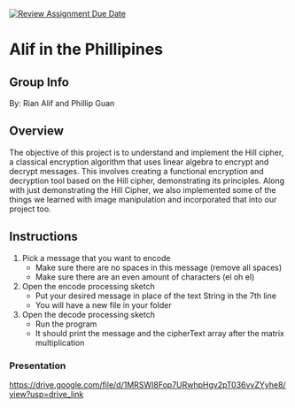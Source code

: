 [![Review Assignment Due Date](https://classroom.github.com/assets/deadline-readme-button-24ddc0f5d75046c5622901739e7c5dd533143b0c8e959d652212380cedb1ea36.svg)](https://classroom.github.com/a/ecp4su41)
# Alif in the Phillipines
## Group Info
By: Rian Alif and Phillip Guan
## Overview
The objective of this project is to understand and implement the Hill cipher, a classical encryption algorithm that uses linear algebra to encrypt and decrypt messages. This involves creating a functional encryption and decryption tool based on the Hill cipher, demonstrating its principles. Along with just demonstrating the Hill Cipher, we also implemented some of the things we learned with image manipulation and incorporated that into our project too.
## Instructions
1. Pick a message that you want to encode
    - Make sure there are no spaces in this message (remove all spaces)
    - Make sure there are an even amount of characters (el oh el)
2. Open the encode processing sketch
    - Put your desired message in place of the text String in the 7th line
    - You will have a new file in your folder
3. Open the decode processing sketch
    - Run the program
    - It should print the message and the cipherText array after the matrix multiplication
### Presentation
https://drive.google.com/file/d/1MRSWI8Fop7URwhpHgv2pT036vvZYyhe8/view?usp=drive_link
